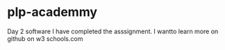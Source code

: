 # plp-academmy
Day 2 software
I have completed the asssignment.
I wantto learn more on github on w3 schools.com
